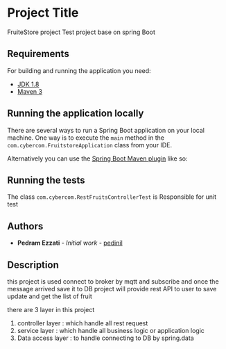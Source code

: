 # Project Title

FruiteStore project Test project base on spring Boot


## Requirements

For building and running the application you need:

- [JDK 1.8](http://www.oracle.com/technetwork/java/javase/downloads/jdk8-downloads-2133151.html)
- [Maven 3](https://maven.apache.org)


## Running the application locally

There are several ways to run a Spring Boot application on your local machine. One way is to execute the `main` method in the `com.cybercom.FruitstoreApplication` class from your IDE.

Alternatively you can use the [Spring Boot Maven plugin](https://docs.spring.io/spring-boot/docs/current/reference/html/build-tool-plugins-maven-plugin.html) like so:

## Running the tests
The class `com.cybercom.RestFruitsControllerTest` is Responsible  for unit test 


## Authors
* **Pedram Ezzati** - *Initial work* - [pedinil](https://github.com/pedinil)

## Description
this project is used connect to broker by mqtt  and  subscribe  and once the message arrived save it to DB
project will provide rest API to user to save update and get the list of fruit
 
there are 3 layer in this project
1. controller layer : which handle all rest request 
2. service layer : which handle all business logic or application logic
3. Data access layer : to handle connecting to DB by spring.data 



